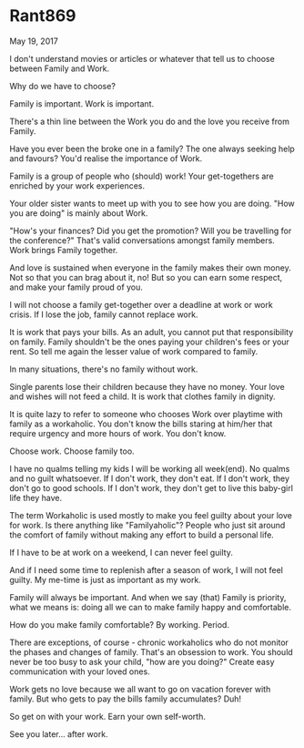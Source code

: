 # Rant869



May 19, 2017

I don't understand movies or articles or whatever that tell us to choose between Family and Work.

Why do we have to choose?

Family is important. Work is important.

There's a thin line between the Work you do and the love you receive from Family. 

Have you ever been the broke one in a family? The one always seeking help and favours? You'd realise the importance of Work.

Family is a group of people who (should) work! Your get-togethers are enriched by your work experiences.

Your older sister wants to meet up with you to see how you are doing. "How you are doing" is mainly about Work.

"How's your finances? Did you get the promotion? Will you be travelling for the conference?" That's valid conversations amongst family members. Work brings Family together. 

And love is sustained when everyone in the family makes their own money. Not so that you can brag about it, no! But so you can earn some respect, and make your family proud of you. 

I will not choose a family get-together over a deadline at work or work crisis. If I lose the job, family cannot replace work.

It is work that pays your bills. As an adult, you cannot put that responsibility on family. Family shouldn't be the ones paying your children's fees or your rent. So tell me again the lesser value of work compared to family.

In many situations, there's no family without work.

Single parents lose their children because they have no money. Your love and wishes will not feed a child. It is work that clothes family in dignity.

It is quite lazy to refer to someone who chooses Work over playtime with family as a workaholic. You don't know the bills staring at him/her that require urgency and more hours of work. You don't know.

Choose work. Choose family too. 

I have no qualms telling my kids I will be working all week(end). No qualms and no guilt whatsoever. If I don't work, they don't eat. If I don't work, they don't go to good schools. If I don't work, they don't get to live this baby-girl life they have.

The term Workaholic is used mostly to make you feel guilty about your love for work. Is there anything like "Familyaholic"? People who just sit around the comfort of family without making any effort to build a personal life.

If I have to be at work on a weekend, I can never feel guilty.

And if I need some time to replenish after a season of work, I will not feel guilty. My me-time is just as important as my work.

Family will always be important. And when we say (that) Family is priority, what we means is: doing all we can to make family happy and comfortable. 

How do you make family comfortable? By working. Period.

There are exceptions, of course - chronic workaholics who do not monitor the phases and changes of family. That's an obsession to work. You should never be too busy to ask your child, "how are you doing?" Create easy communication with your loved ones.

Work gets no love because we all want to go on vacation forever with family. But who gets to pay the bills family accumulates? Duh!

So get on with your work. Earn your own self-worth. 

See you later... after work.
